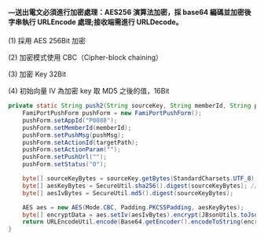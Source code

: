 #### —送出電文必須進行加密處理：AES256 演算法加密，採 base64 編碼並加密後字串執行 URLEncode 處理;接收端需進行 URLDecode。

(1) 採用 AES 256Bit 加密

(2) 加密模式使用 CBC（Cipher-block chaining）

(3) 加密 Key 32Bit

(4) 初始向量 IV 為加密 key 取 MD5 之後的值，16Bit

```java
private static String push2(String sourceKey, String memberId, String pushMsg, String targetPath){
    FamiPortPushForm pushForm = new FamiPortPushForm();
    pushForm.setAppId("P0088");
    pushForm.setMemberId(memberId);
    pushForm.setPushMsg(pushMsg);
    pushForm.setActionId(targetPath);
    pushForm.setActionParam("");
    pushForm.setPushUrl("");
    pushForm.setStatus("0");

    byte[] sourceKeyBytes = sourceKey.getBytes(StandardCharsets.UTF_8);
    byte[] aesKeyBytes = SecureUtil.sha256().digest(sourceKeyBytes); // 32位
    byte[] aesIvBytes = SecureUtil.md5().digest(sourceKeyBytes);

    AES aes = new AES(Mode.CBC, Padding.PKCS5Padding, aesKeyBytes);
    byte[] encryptData = aes.setIv(aesIvBytes).encrypt(JBsonUtils.toJson(pushForm));
    return URLEncodeUtil.encode(Base64.getEncoder().encodeToString(encryptData));
}
```